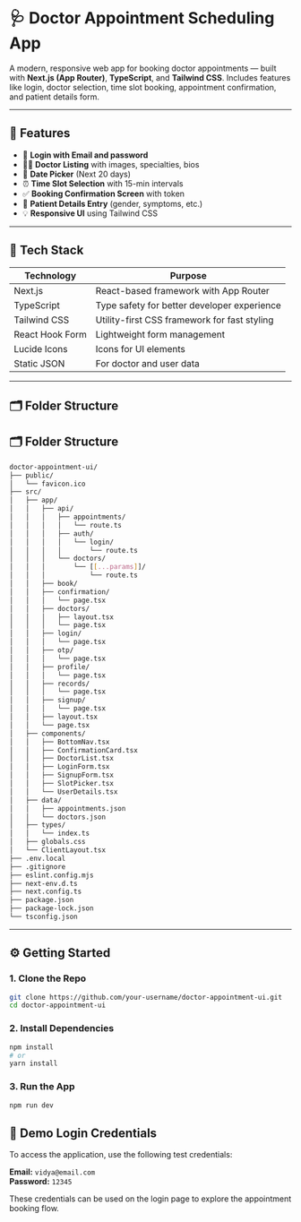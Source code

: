 # 🩺 Doctor Appointment Scheduling App

A modern, responsive web app for booking doctor appointments — built with **Next.js (App Router)**, **TypeScript**, and **Tailwind CSS**. Includes features like login, doctor selection, time slot booking, appointment confirmation, and patient details form.

---

## 🚀 Features

- 🔐 **Login with Email and password**
- 🧑‍⚕️ **Doctor Listing** with images, specialties, bios
- 📅 **Date Picker** (Next 20 days)
- ⏰ **Time Slot Selection** with 15-min intervals
- ✅ **Booking Confirmation Screen** with token
- 🧍 **Patient Details Entry** (gender, symptoms, etc.)
- 💡 **Responsive UI** using Tailwind CSS

---

## 🧰 Tech Stack

| Technology    | Purpose                         |
|---------------|----------------------------------|
| Next.js       | React-based framework with App Router |
| TypeScript    | Type safety for better developer experience |
| Tailwind CSS  | Utility-first CSS framework for fast styling |
| React Hook Form | Lightweight form management |
| Lucide Icons  | Icons for UI elements |
| Static JSON   | For doctor and user data |


---

## 🗂️ Folder Structure



## 🗂️ Folder Structure

```bash
doctor-appointment-ui/
├── public/
│   └── favicon.ico
├── src/
│   ├── app/
│   │   ├── api/
│   │   │   ├── appointments/
│   │   │   │   └── route.ts
│   │   │   ├── auth/
│   │   │   │   └── login/
│   │   │   │       └── route.ts
│   │   │   └── doctors/
│   │   │       └── [[...params]]/
│   │   │           └── route.ts
│   │   ├── book/
│   │   ├── confirmation/
│   │   │   └── page.tsx
│   │   ├── doctors/
│   │   │   ├── layout.tsx
│   │   │   └── page.tsx
│   │   ├── login/
│   │   │   └── page.tsx
│   │   ├── otp/
│   │   │   └── page.tsx
│   │   ├── profile/
│   │   │   └── page.tsx
│   │   ├── records/
│   │   │   └── page.tsx
│   │   ├── signup/
│   │   │   └── page.tsx
│   │   ├── layout.tsx
│   │   └── page.tsx
│   ├── components/
│   │   ├── BottomNav.tsx
│   │   ├── ConfirmationCard.tsx
│   │   ├── DoctorList.tsx
│   │   ├── LoginForm.tsx
│   │   ├── SignupForm.tsx
│   │   ├── SlotPicker.tsx
│   │   └── UserDetails.tsx
│   ├── data/
│   │   ├── appointments.json
│   │   └── doctors.json
│   ├── types/
│   │   └── index.ts
│   ├── globals.css
│   └── ClientLayout.tsx
├── .env.local
├── .gitignore
├── eslint.config.mjs
├── next-env.d.ts
├── next.config.ts
├── package.json
├── package-lock.json
└── tsconfig.json

```

---

## ⚙️ Getting Started

### 1. Clone the Repo

```bash
git clone https://github.com/your-username/doctor-appointment-ui.git
cd doctor-appointment-ui
```
 
### 2. Install Dependencies
```bash
npm install
# or
yarn install
```
### 3. Run the App
```bash
npm run dev
```
## 🔐 Demo Login Credentials

To access the application, use the following test credentials:

**Email:** `vidya@email.com`  
**Password:** `12345`

These credentials can be used on the login page to explore the appointment booking flow.


